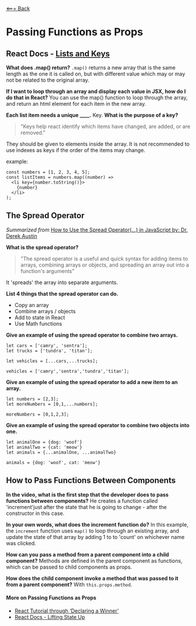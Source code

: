 [<=== Back](/README.md)

# Passing Functions as Props

## React Docs - [Lists and Keys](https://reactjs.org/docs/lists-and-keys.html)

**What does .map() return?**
`.map()` returns a new array that is the same length as the one it is called on, but with different value which may or may not be related to the original array.

**If I want to loop through an array and display each value in JSX, how do I do that in React?**
You can use the map() function to loop through the array, and return an html element for each item in the new array. 

**Each list item needs a unique ____.**
Key. 
**What is the purpose of a key?**
> "Keys help react identify which items have changed, are added, or are removed."

They should be given to elements inside the array. It is not recommended to use indexes as keys if the order of the items may change.

example:
```
const numbers = [1, 2, 3, 4, 5];
const listItems = numbers.map((number) =>
  <li key={number.toString()}>
    {number}
  </li>
);
```

## The Spread Operator
*Summarized from* [How to Use the Spread Operator(...) in JavaScript by: Dr. Derek Austin](https://medium.com/coding-at-dawn/how-to-use-the-spread-operator-in-javascript-b9e4a8b06fab)

**What is the spread operator?**
> "The spread operator is a useful and quick syntax for adding items to arrays, combining arrays or objects, and spreading an array out into a function's arguments"

It 'spreads' the array into separate arguments.

**List 4 things that the spread operator can do.**
- Copy an array
- Combine arrays / objects
- Add to state in React
- Use Math functions

**Give an example of using the spread operator to combine two arrays.**
```
let cars = ['camry', 'sentra'];
let trucks = ['tundra', 'titan'];

let vehicles = [...cars,...trucks];

vehicles = ['camry','sentra','tundra','titan'];
```

**Give an example of using the spread operator to add a new item to an array.**
```
let numbers = [2,3];
let moreNumbers = [0,1,...numbers];

moreNumbers = [0,1,2,3];
```

**Give an example of using the spread operator to combine two objects into one.**
```
let animalOne = {dog: 'woof'}
let animalTwo = {cat: 'meow'}
let animals = {...animalOne, ...animalTwo}

animals = {dog: 'woof', cat: 'meow'}
```

## How to Pass Functions Between Components

**In the video, what is the first step that the developer does to pass functions between components?**
He creates a function called 'increment'just after the state that he is going to change - after the constructor in this case.

**In your own words, what does the increment function do?**
In this example, the `increment` function uses `map()` to loop through an existing array, and update the state of that array by adding 1 to to 'count' on whichever name was clicked. 

**How can you pass a method from a parent component into a child component?**
Methods are defined in the parent component as functions, which can be passed to child components as props.

**How does the child component invoke a method that was passed to it from a parent component?**
With `this.props.method`.

#### More on Passing Functions as Props

- [React Tutorial through ‘Declaring a Winner’](https://reactjs.org/tutorial/tutorial.html)
- [React Docs - Lifting State Up](https://reactjs.org/docs/lifting-state-up.html)
